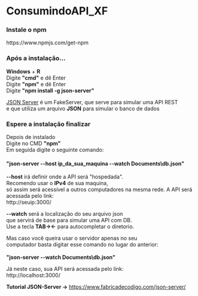 # ConsumindoAPI_XF

<h3>Instale o npm</h3>
https://www.npmjs.com/get-npm

<h3>Após a instalação...</h3>

<b>Windows</b> + <b>R</b></br>
Digite <b>"cmd"</b> e dê Enter</br>
Digite <b>"npm"</b> e dê Enter</br>
Digite <b>"npm install -g json-server"</b></br>

[JSON Server](https://github.com/typicode/json-server) é um FakeServer, que 
serve para simular uma API REST</br>e que utiliza um arquivo <b>JSON</b> para simular o banco de dados</br>


<h3>Espere a instalação finalizar</h3>

Depois de instalado</br>
Digite no CMD <b>"npm"</b></br>
Em seguida digite o seguinte comando:</br>

<h4><b>"json-server --host ip_da_sua_maquina --watch Documents\db.json"</b></h4>

<b>--host</b> irá definir onde a API será "hospedada".</br>
Recomendo usar o <b>IPv4</b> de sua maquina, </br>só assim será acessível a 
outros computadores na mesma rede.
A API será acessada pelo link:<br>
http://seuip:3000/
 
<b>--watch</b> será a localização do seu arquivo json</br>
que servirá de base para simular uma API com DB.<br/>
Use a tecla <b>TAB→←</b> para autocompletar o diretorio.


Mas caso você queira usar o servidor apenas no seu </br>
computador basta digitar esse comando no lugar do anterior:</br></br>
<b>"json-server --watch Documents\db.json"</b>

Já neste caso, sua API será acessada pelo link:<br>
http://localhost:3000/

<b>Tutorial JSON-Server →</b> https://www.fabricadecodigo.com/json-server/
